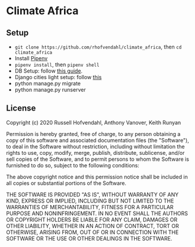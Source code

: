 # Climate Africa

## Setup

- `git clone https://github.com/rhofvendahl/climate_africa`, then `cd climate_africa`
- Install [Pipenv](https://pipenv.pypa.io/en/latest/)
- `pipenv install`, then `pipenv shell`
- DB Setup: follow [this guide](https://tutorial-extensions.djangogirls.org/en/optional_postgresql_installation/).
- Django cities light setup: follow [this](https://github.com/jazzband/django-cities-light)
- python manage.py migrate
- python manage.py runserver

## License

Copyright (c) 2020 Russell Hofvendahl, Anthony Vanover, Keith Runyan

Permission is hereby granted, free of charge, to any person obtaining a copy of this software and associated documentation files (the "Software"), to deal in the Software without restriction, including without limitation the rights to use, copy, modify, merge, publish, distribute, sublicense, and/or sell copies of the Software, and to permit persons to whom the Software is furnished to do so, subject to the following conditions:

The above copyright notice and this permission notice shall be included in all copies or substantial portions of the Software.

THE SOFTWARE IS PROVIDED "AS IS", WITHOUT WARRANTY OF ANY KIND, EXPRESS OR IMPLIED, INCLUDING BUT NOT LIMITED TO THE WARRANTIES OF MERCHANTABILITY, FITNESS FOR A PARTICULAR PURPOSE AND NONINFRINGEMENT. IN NO EVENT SHALL THE AUTHORS OR COPYRIGHT HOLDERS BE LIABLE FOR ANY CLAIM, DAMAGES OR OTHER LIABILITY, WHETHER IN AN ACTION OF CONTRACT, TORT OR OTHERWISE, ARISING FROM, OUT OF OR IN CONNECTION WITH THE SOFTWARE OR THE USE OR OTHER DEALINGS IN THE SOFTWARE.
